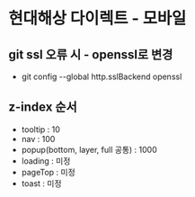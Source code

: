 # 현대해상 다이렉트 - 모바일

## git ssl 오류 시 - openssl로 변경

- git config --global http.sslBackend openssl

## z-index 순서

- tooltip : 10
- nav : 100
- popup(bottom, layer, full 공통) : 1000
- loading : 미정
- pageTop : 미정
- toast : 미정
